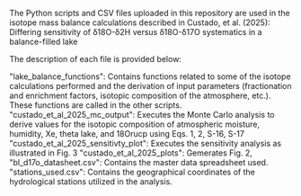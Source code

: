 The Python scripts and CSV files uploaded in this repository are used in the isotope mass balance calculations described in Custado, et al. (2025): Differing sensitivity of δ18O-δ2H versus δ18O-δ17O systematics in a balance-filled lake 

The description of each file is provided below:

"lake_balance_functions": Contains functions related to some of the isotope calculations performed and the derivation of input parameters (fractionation and enrichment factors, isotopic composition of the atmosphere, etc.). These functions are called in the other scripts.
"custado_et_al_2025_mc_output": Executes the Monte Carlo analysis to derive values for the isotopic composition of atmospheric moisture, humidity, Xe, theta lake, and 18Orucp using Eqs. 1, 2, S-16, S-17
"custado_et_al_2025_sensitivty_plot": Executes the sensitivity analysis as illustrated in Fig. 3
"custado_et_al_2025_plots": Gemerates Fig. 2,
"bl_d17o_datasheet.csv": Contains the master data spreadsheet used.
"stations_used.csv": Contains the geographical coordinates of the hydrological stations utilized in the analysis.

